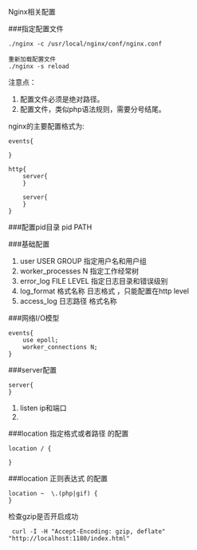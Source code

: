 Nginx相关配置

###指定配置文件

	./nginx -c /usr/local/nginx/conf/nginx.conf
	
	重新加载配置文件
	./nginx -s reload
	
注意点：

1.	配置文件必须是绝对路径。
2.	配置文件，类似php语法规则，需要分号结尾。

nginx的主要配置格式为:

	events{
	
	}
	
	http{
		server{
		}
		
		server{
		}
	}
	

###配置pid目录
pid PATH

###基础配置
1.	user USER GROUP 指定用户名和用户组
2.	worker_processes N 指定工作经常树
3.	error_log FILE LEVEL 指定日志目录和错误级别
4.	log_format 格式名称 日志格式 ，只能配置在http level
5.	access_log 日志路径 格式名称





###网络I/O模型
	
	events{
		use epoll;
		worker_connections N;
	}


###server配置

	server{
	}

1.	listen ip和端口
2.	


###location 指定格式或者路径 的配置

	location / {
		
	}
	
###location 正则表达式 的配置

	location ~  \.(php|gif) {
	}

检查gzip是否开启成功

	 curl -I -H "Accept-Encoding: gzip, deflate" "http://localhost:1180/index.html"